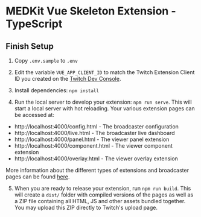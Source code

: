 # MEDKit Vue Skeleton Extension - TypeScript

## Finish Setup

1. Copy `.env.sample` to `.env`

2. Edit the variable `VUE_APP_CLIENT_ID` to match the Twitch Extension Client ID you created on the [Twitch Dev Console](https://dev.twitch.tv).

3. Install dependencies: `npm install`

4. Run the local server to develop your extension: `npm run serve`. This will start a local server with hot reloading. Your various extension pages can be accessed at:
  - http://localhost:4000/config.html - The broadcaster configuration
  - http://localhost:4000/live.html - The broadcaster live dashboard
  - http://localhost:4000/panel.html - The viewer panel extension
  - http://localhost:4000/component.html - The viewer component extension
  - http://localhost:4000/overlay.html - The viewer overlay extension

More information about the different types of extensions and broadcaster pages can be found [here](https://docs.muxy.io/docs/getting-started-with-medkit).

5. When you are ready to release your extension, run `npm run build`. This will create a `dist/` folder with compiled versions of the pages as well as a ZIP file containing all HTML, JS and other assets bundled together. You may upload this ZIP directly to Twitch's upload page.
